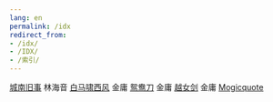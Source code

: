 ```yaml
---
lang: en
permalink: /idx
redirect_from:
- /idx/
- /IDX/
- /索引/
---
```


[城南旧事](114ff57d-208f-4cc4-a19c-1718fdc3389c/)	林海音
[白马啸西风](38b381a7-11e5-450c-9ac9-b5176e9afe61/)	金庸
[鸳鸯刀](7eb8340a-acc8-4668-b3e5-0615c06e70b3/)	金庸
[越女剑](a5460069-2936-4a5a-ba26-feccbc928f01/)	金庸
[Mogicquote](f367a099-ebb4-4e25-96bc-4d3abfb4925b/)
